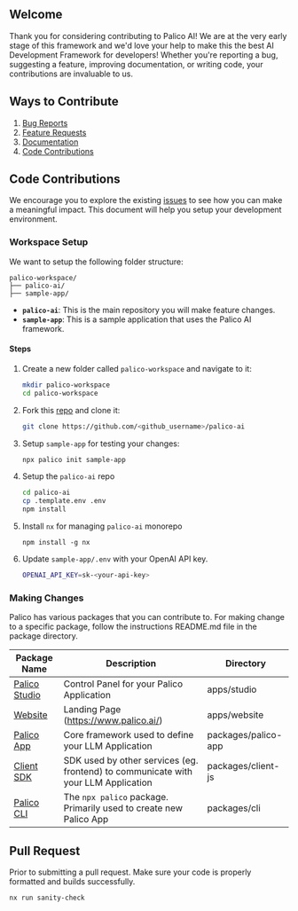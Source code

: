 ## Welcome

Thank you for considering contributing to Palico AI! We are at the very early stage of this framework and we'd love your help to make this the best AI Development Framework for developers! Whether you're reporting a bug, suggesting a feature, improving documentation, or writing code, your contributions are invaluable to us.

## Ways to Contribute

1. [Bug Reports](https://github.com/palico-ai/palico-ai/issues/new?assignees=&labels=&projects=&template=bug_report.md&title=)
2. [Feature Requests](https://github.com/palico-ai/palico-ai/issues/new?assignees=&labels=&projects=&template=feature_request.md&title=)
3. [Documentation](https://github.com/palico-ai/docs)
4. [Code Contributions](#code-contributions)

## Code Contributions

We encourage you to explore the existing [issues](https://github.com/palico-ai/palico-ai/issues) to see how you can make a meaningful impact. This document will help you setup your development environment.

### Workspace Setup

We want to setup the following folder structure:

```
palico-workspace/
├── palico-ai/
├── sample-app/
```

- **`palico-ai`**: This is the main repository you will make feature changes.
- **`sample-app`**: This is a sample application that uses the Palico AI framework.

#### Steps

1. Create a new folder called `palico-workspace` and navigate to it:
   ```bash
   mkdir palico-workspace
   cd palico-workspace
   ```
2. Fork this [repo](https://github.com/palico-ai/palico-ai) and clone it:
   ```bash
   git clone https://github.com/<github_username>/palico-ai
   ```
3. Setup `sample-app` for testing your changes:
   ```bash
   npx palico init sample-app
   ```
4. Setup the `palico-ai` repo
   ```bash
   cd palico-ai
   cp .template.env .env
   npm install
   ```
5. Install `nx` for managing `palico-ai` monorepo
   ```
   npm install -g nx
   ```
6. Update `sample-app/.env` with your OpenAI API key.
   ```bash
   OPENAI_API_KEY=sk-<your-api-key>
   ```

### Making Changes

Palico has various packages that you can contribute to. For making change to a specific package, follow the instructions README.md file in the package directory.

| Package Name                                  | Description                                                                        | Directory           |
| --------------------------------------------- | ---------------------------------------------------------------------------------- | ------------------- |
| [Palico Studio](./apps/studio/README.md)      | Control Panel for your Palico Application                                          | apps/studio         |
| [Website](./apps/website/README.md)           | Landing Page (https://www.palico.ai/)                                              | apps/website        |
| [Palico App](./packages/palico-app/README.md) | Core framework used to define your LLM Application                                 | packages/palico-app |
| [Client SDK](./packages/client-js/README.md)  | SDK used by other services (eg. frontend) to communicate with your LLM Application | packages/client-js  |
| [Palico CLI](./packages/cli/README.md)        | The `npx palico` package. Primarily used to create new Palico App                  | packages/cli        |


## Pull Request

Prior to submitting a pull request. Make sure your code is properly formatted and builds successfully.

```bash
nx run sanity-check
```
